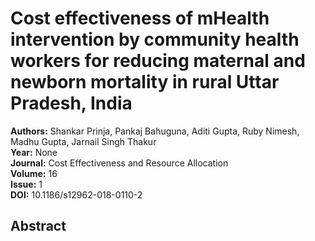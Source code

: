 # Cost effectiveness of mHealth intervention by community health workers for reducing maternal and newborn mortality in rural Uttar Pradesh, India

**Authors:** Shankar Prinja, Pankaj Bahuguna, Aditi Gupta, Ruby Nimesh, Madhu Gupta, Jarnail Singh Thakur  
**Year:** None  
**Journal:** Cost Effectiveness and Resource Allocation  
**Volume:** 16  
**Issue:** 1  
**DOI:** 10.1186/s12962-018-0110-2  

## Abstract


